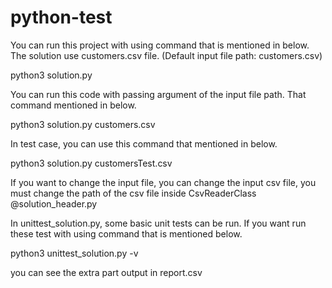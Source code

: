# python-test

You can run this project with using command that is mentioned in below. The solution use customers.csv file. (Default input file path: customers.csv)

python3 solution.py

You can run this code with passing argument of the input file path. That command mentioned in below.

python3 solution.py customers.csv

In test case, you can use this command that mentioned in below.

python3 solution.py customersTest.csv

If you want to change the input file, you can change the input csv file, you must change the path of the csv file inside CsvReaderClass @solution_header.py

In unittest_solution.py, some basic unit tests can be run. If you want run these test with using command that is mentioned below.

python3 unittest_solution.py -v


you can see the extra part output in report.csv
